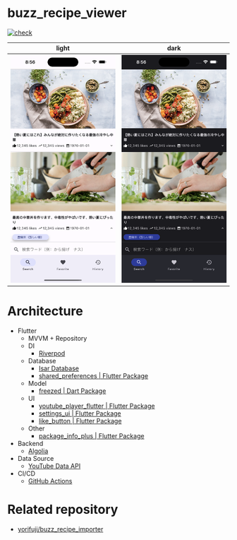 # buzz_recipe_viewer

[![check](https://github.com/yorifuji/buzz_recipe_viewer/actions/workflows/check.yml/badge.svg?branch=main)](https://github.com/yorifuji/buzz_recipe_viewer/actions/workflows/check.yml)

| light                         | dark                          |
| ----------------------------- | ----------------------------- |
| ![](./images/screenshot1.png) | ![](./images/screenshot2.png) |

# Architecture

- Flutter
  - MVVM + Repository
  - DI
    - [Riverpod](https://riverpod.dev/)
  - Database
    - [Isar Database](https://isar.dev/ja/)
    - [shared_preferences | Flutter Package](https://pub.dev/packages/shared_preferences)
  - Model
    - [freezed | Dart Package](https://pub.dev/packages/freezed)
  - UI
    - [youtube_player_flutter | Flutter Package](https://pub.dev/packages/youtube_player_flutter)
    - [settings_ui | Flutter Package](https://pub.dev/packages/settings_ui)
    - [like_button | Flutter Package](https://pub.dev/packages/like_button)
  - Other
    - [package_info_plus | Flutter Package](https://pub.dev/packages/package_info_plus)
- Backend
  - [Algolia](https://www.algolia.com/)
- Data Source
  - [YouTube Data API](https://developers.google.com/youtube/v3)
- CI/CD
  - [GitHub Actions](https://github.com/yorifuji/buzz_recipe_viewer/actions)

# Related repository

- [yorifuji/buzz_recipe_importer](https://github.com/yorifuji/buzz_recipe_importer)

